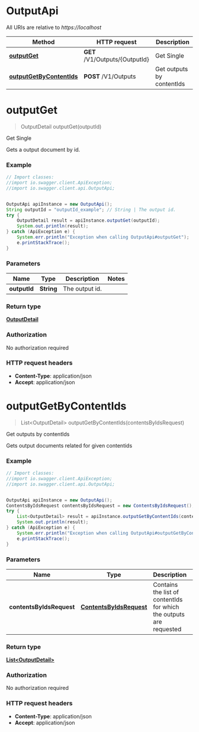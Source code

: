 # OutputApi

All URIs are relative to *https://localhost*

Method | HTTP request | Description
------------- | ------------- | -------------
[**outputGet**](OutputApi.md#outputGet) | **GET** /V1/Outputs/{OutputId} | Get Single
[**outputGetByContentIds**](OutputApi.md#outputGetByContentIds) | **POST** /V1/Outputs | Get outputs by contentIds


<a name="outputGet"></a>
# **outputGet**
> OutputDetail outputGet(outputId)

Get Single

Gets a output document by id.

### Example
```java
// Import classes:
//import io.swagger.client.ApiException;
//import io.swagger.client.api.OutputApi;


OutputApi apiInstance = new OutputApi();
String outputId = "outputId_example"; // String | The output id.
try {
    OutputDetail result = apiInstance.outputGet(outputId);
    System.out.println(result);
} catch (ApiException e) {
    System.err.println("Exception when calling OutputApi#outputGet");
    e.printStackTrace();
}
```

### Parameters

Name | Type | Description  | Notes
------------- | ------------- | ------------- | -------------
 **outputId** | **String**| The output id. |

### Return type

[**OutputDetail**](OutputDetail.md)

### Authorization

No authorization required

### HTTP request headers

 - **Content-Type**: application/json
 - **Accept**: application/json

<a name="outputGetByContentIds"></a>
# **outputGetByContentIds**
> List&lt;OutputDetail&gt; outputGetByContentIds(contentsByIdsRequest)

Get outputs by contentIds

Gets output documents related for given contentids

### Example
```java
// Import classes:
//import io.swagger.client.ApiException;
//import io.swagger.client.api.OutputApi;


OutputApi apiInstance = new OutputApi();
ContentsByIdsRequest contentsByIdsRequest = new ContentsByIdsRequest(); // ContentsByIdsRequest | Contains the list of contentIds for which the outputs are requested
try {
    List<OutputDetail> result = apiInstance.outputGetByContentIds(contentsByIdsRequest);
    System.out.println(result);
} catch (ApiException e) {
    System.err.println("Exception when calling OutputApi#outputGetByContentIds");
    e.printStackTrace();
}
```

### Parameters

Name | Type | Description  | Notes
------------- | ------------- | ------------- | -------------
 **contentsByIdsRequest** | [**ContentsByIdsRequest**](ContentsByIdsRequest.md)| Contains the list of contentIds for which the outputs are requested |

### Return type

[**List&lt;OutputDetail&gt;**](OutputDetail.md)

### Authorization

No authorization required

### HTTP request headers

 - **Content-Type**: application/json
 - **Accept**: application/json

